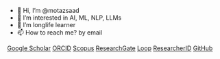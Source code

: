 - 👋 Hi, I’m @motazsaad
- 👀 I’m interested in AI, ML, NLP, LLMs
- 🌱 I’m longlife learner 
- 📫 How to reach me? by email 


[Google Scholar](https://scholar.google.com/citations?user=KR1lIXUAAAAJ)
[ORCID](https://orcid.org/0000-0002-1080-7276)
[Scopus](https://www.scopus.com/authid/detail.uri?authorId=56494148300)
[ResearchGate](https://www.researchgate.net/profile/Motaz_Saad)
[Loop](https://loop.frontiersin.org/people/2854287/)
[ResearcherID](http://www.researcherid.com/rid/P-6071-2018)
[GitHub](https://github.com/motazsaad)

<!---
motazsaad/motazsaad is a ✨ special ✨ repository because its `README.md` (this file) appears on your GitHub profile.
You can click the Preview link to take a look at your changes.
--->
